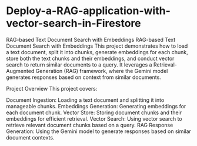 # Deploy-a-RAG-application-with-vector-search-in-Firestore
RAG-based Text Document Search with Embeddings
RAG-based Text Document Search with Embeddings
This project demonstrates how to load a text document, split it into chunks, generate embeddings for each chunk, store both the text chunks and their embeddings, and conduct vector search to return similar documents to a query. It leverages a Retrieval-Augmented Generation (RAG) framework, where the Gemini model generates responses based on context from similar documents.

Project Overview
This project covers:

Document Ingestion: Loading a text document and splitting it into manageable chunks.
Embeddings Generation: Generating embeddings for each document chunk.
Vector Store: Storing document chunks and their embeddings for efficient retrieval.
Vector Search: Using vector search to retrieve relevant document chunks based on a query.
RAG Response Generation: Using the Gemini model to generate responses based on similar document contexts. 
